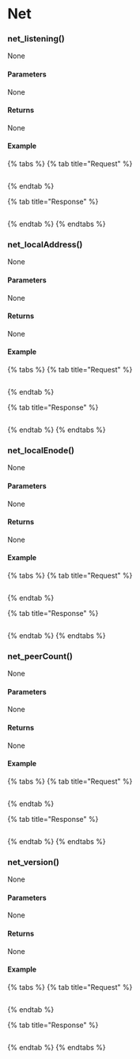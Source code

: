 # Net

### net\_listening\(\)

None

#### **Parameters**

None

#### **Returns**

None

#### **Example**

{% tabs %}
{% tab title="Request" %}
```bash

```
{% endtab %}

{% tab title="Response" %}
```

```
{% endtab %}
{% endtabs %}

### net\_localAddress\(\)

None

#### **Parameters**

None

#### **Returns**

None

#### **Example**

{% tabs %}
{% tab title="Request" %}
```bash

```
{% endtab %}

{% tab title="Response" %}
```

```
{% endtab %}
{% endtabs %}

### net\_localEnode\(\)

None

#### **Parameters**

None

#### **Returns**

None

#### **Example**

{% tabs %}
{% tab title="Request" %}
```bash

```
{% endtab %}

{% tab title="Response" %}
```

```
{% endtab %}
{% endtabs %}

### net\_peerCount\(\)

None

#### **Parameters**

None

#### **Returns**

None

#### **Example**

{% tabs %}
{% tab title="Request" %}
```bash

```
{% endtab %}

{% tab title="Response" %}
```

```
{% endtab %}
{% endtabs %}

### net\_version\(\)

None

#### **Parameters**

None

#### **Returns**

None

#### **Example**

{% tabs %}
{% tab title="Request" %}
```bash

```
{% endtab %}

{% tab title="Response" %}
```

```
{% endtab %}
{% endtabs %}



